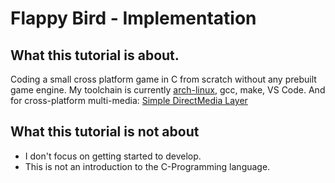# Flappy Bird - Implementation

## What this tutorial is about.

Coding a small cross platform game in C from scratch without any prebuilt game engine.
My toolchain is currently [arch-linux](https://distrowatch.com/table.php?distribution=arch), gcc, make, VS Code.
And for cross-platform multi-media: [Simple DirectMedia Layer](https://www.libsdl.org/)

## What this tutorial is not about

- I don't focus on getting started to develop.
- This is not an introduction to the C-Programming language.
